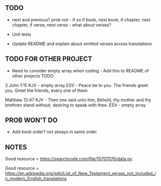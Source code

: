 TODO
----

* next and previous? prob not - if so if book, next book, if chapter, next chapter, if verse, next verse - what about verses?

* Unit tests

* Update README and explain about omitted verses across translations



TODO FOR OTHER PROJECT
----------------------

* Need to consider empty array when coding - Add this to README of other projects TODO

3 John 1:15
KJV - empty array
ESV - Peace be to you. The friends greet you. Greet the friends, every one of them.

Matthew 12:47
KJV - Then one said unto him, Behold, thy mother and thy brethren stand without, desiring to speak with thee.
ESV - empty array



PROB WON'T DO
-------------

* Add book order? not always in same order



NOTES
-----

Good resource = https://searchcode.com/file/15707076/data.py

Good resource = https://en.wikipedia.org/wiki/List_of_New_Testament_verses_not_included_in_modern_English_translations


